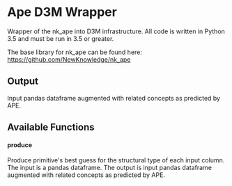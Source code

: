 # Ape D3M Wrapper

Wrapper of the nk_ape into D3M infrastructure. All code is written in Python 3.5 and must be run in 3.5 or greater.

The base library for nk_ape can be found here: https://github.com/NewKnowledge/nk_ape

## Output
Input pandas dataframe augmented with related concepts as predicted by APE. 

## Available Functions

#### produce
Produce primitive's best guess for the structural type of each input column. The input is a pandas dataframe. The output is input pandas dataframe augmented with related concepts as predicted by APE.

